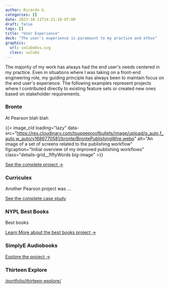 ```yaml
---
author: Ricardo G.
categories: []
date: 2023-10-11T14:21:10-07:00
draft: false
tags: []
title: "User Experience"
deck: "The user's experience is paramount to my practice and ethos"
graphics: 
  url: uxCubeDos.svg
  class: uxCube
---
```

The majority of my work has always had the end user's needs centered in my practice. Even in situations where I was taking on a front-end engineering role, my guiding principle has always been to maintain focus on the end user's experience. The following examples represent projects where I contributed directly to existing feature sets or created new ones based on stakeholder requirements.

 ### Bronte

At Pearson blah blah

{{< image_cld
      loading="lazy"
      data-src="https://res.cloudinary.com/toupeeproofbullets/image/upload/q_auto,f_auto,w_auto/v1686770581/bronte/BrontePublishingWire.webp"
      alt="An image of a set of screens related to the publishing workflow"
      figcaption="Initial overview of my improved publishing workflows"
      class="details-grid__fiftyWords big-image"
      >}}

[See the complete project ->](/portfolio/bronte/)

 ### Curriculex

Another Pearson project was ...

[See the complete case study](/portfolio/curriculex/)

 ### NYPL Best Books

Best books

[Learn More about the best books project ->](/portfolio/nypl-best-books/)

### SimplyE Audiobooks

[Explore the project ->](/portfolio/simplye-audiobook-player/)

### Thirteen Explore

[/portfolio/thirteen-explore/](/portfolio/thirteen-explore/)
